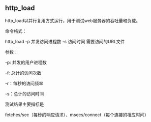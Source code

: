## http_load

http_load以并行复用方式运行，用于测试web服务器的吞吐量和负载。

命令格式：

http_load -p 并发访问进程数 -s 访问时间 需要访问的URL文件

参数：

-p: 并发的用户进程数

-f: 总计的访问次数

-r：每秒的访问频率

-s：总计的访问时间



测试结果主要指标是 

fetches/sec（每秒的响应请求）、msecs/connect（每个连接的相应时间）